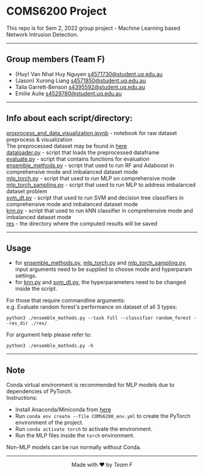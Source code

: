 # COMS6200 Project

This repo is for Sem 2, 2022 group project - Machine Learning based Network Intrusion Detection.

***

## Group members (Team F)
<ul>
    <li>(Huy) Van Nhat Huy Nguyen <a href="mailto:s4571730@student.uq.edu.au">s4571730@student.uq.edu.au</a></li>
    <li>(Jason) Xurong Liang <a href="mailto:s4571850@student.uq.edu.au">s4571850@student.uq.edu.au</a></li>
    <li>Talia Garrett-Benson <a href="mailto:s4395592@student.uq.edu.au">s4395592@student.uq.edu.au</a> </li>
    <li>Emilie Aulie <a href="mailto:s4529780@student.uq.edu.au">s4529780@student.uq.edu.au</a> </li>
</ul>

***

## Info about each script/directory:
[proprocess_and_data_visualization.ipynb](./proprocess_and_data_visualization.ipynb) - notebook for raw dataset preprocess & visualization\
The preprocessed dataset may be found in [here](https://drive.google.com/drive/folders/1cnvofUhz84pMR0SztvfOYzIcpq1sR2VT?usp=sharing)\
[dataloader.py](./dataloader.py) - script that loads the preprocessed dataframe\
[evaluate.py](./evaluate.py) - script that contains functions for evaluation\
[ensemble_methods.py](./ensemble_methods.py) - script that used to run RF and Adaboost in comprehensive mode and imbalanced dataset mode\
[mlp_torch.py](./mlp_torch.py) - script that used to run MLP on comprehensive mode\
[mlp_torch_sampling.py](./mlp_torch_sampling.py) - script that used to run MLP to address imbalanced dataset problem\
[svm_dt.py](./svm_dt.py) - script that used to run SVM and decision tree classifiers in comprehensive mode and imbalanced dataset mode\
[knn.py](./knn.py) - script that used to run kNN classifier in comprehensive mode and imbalanced dataset mode\
[res](./res) - the directory where the computed results will be saved

***

## Usage

<ul>
    <li>for <a href="./ensemble_methods.py">ensemble_methods.py</a>,
<a href="./mlp_torch.py">mlp_torch.py</a> and <a href="./mlp_torch_sampling.py">mlp_torch_sampling.py</a>,
input arguments need to be supplied to choose mode and hyperparam settings.
    </li>
    <li>for <a href="./knn.py">knn.py</a> and  <a href="./svm_dt.py">svm_dt.py</a>,
    the hyperparameters need to be changed inside the script.
    </li>
</ul>

For those that require commandline arguments:\
e.g. Evaluate random forest's performance on dataset of all 3 types:
```shell
python3 ./ensemble_mathods.py --task full --classifier random_forest --res_dir ./res/
```
For argument help please refer to:
```shell
python3 ./ensemble_mathods.py -h
```

***

## Note
Conda virtual environment is recommended for MLP models due to dependencies of PyTorch. \
Instructions:
- Install Anaconda/Miniconda from [here](https://conda.io/projects/conda/en/latest/user-guide/install/download.html)
- Run `conda env create --file COMS6200_env.yml` to 
create the PyTorch environment of the project.
- Run `conda activate torch` to activate the environment.
- Run the MLP files inside the `torch` environment. 

Non-MLP models can be run normally without Conda.

***
<p align="center">Made with ❤ by <em>Team F</em></p>
